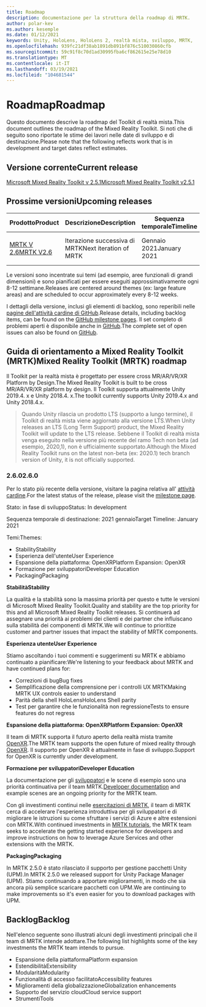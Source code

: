 ```yaml
---
title: Roadmap
description: documentazione per la struttura della roadmap di MRTK.
author: polar-kev
ms.author: kesemple
ms.date: 01/12/2021
keywords: Unity, HoloLens, HoloLens 2, realtà mista, sviluppo, MRTK,
ms.openlocfilehash: 939fc21df38ab1891db891bf876c510030860cfb
ms.sourcegitcommit: 59c91f8c70d1ad30995fba6cf862615e25e78d10
ms.translationtype: MT
ms.contentlocale: it-IT
ms.lasthandoff: 03/19/2021
ms.locfileid: "104681544"
---
```

# <a name="roadmap"></a><span data-ttu-id="06c4e-104">Roadmap</span><span class="sxs-lookup"><span data-stu-id="06c4e-104">Roadmap</span></span>

<span data-ttu-id="06c4e-105">Questo documento descrive la roadmap del Toolkit di realtà mista.</span><span class="sxs-lookup"><span data-stu-id="06c4e-105">This document outlines the roadmap of the Mixed Reality Toolkit.</span></span> <span data-ttu-id="06c4e-106">Si noti che di seguito sono riportate le stime dei lavori nelle date di sviluppo e di destinazione.</span><span class="sxs-lookup"><span data-stu-id="06c4e-106">Please note that the following reflects work that is in development and target dates reflect estimates.</span></span>

## <a name="current-release"></a><span data-ttu-id="06c4e-107">Versione corrente</span><span class="sxs-lookup"><span data-stu-id="06c4e-107">Current release</span></span>

[<span data-ttu-id="06c4e-108">Microsoft Mixed Reality Toolkit v 2.5.1</span><span class="sxs-lookup"><span data-stu-id="06c4e-108">Microsoft Mixed Reality Toolkit v2.5.1</span></span>](https://github.com/Microsoft/MixedRealityToolkit-Unity/releases/tag/v2.5.1)

## <a name="upcoming-releases"></a><span data-ttu-id="06c4e-109">Prossime versioni</span><span class="sxs-lookup"><span data-stu-id="06c4e-109">Upcoming releases</span></span>

| <span data-ttu-id="06c4e-110">Prodotto</span><span class="sxs-lookup"><span data-stu-id="06c4e-110">Product</span></span> | <span data-ttu-id="06c4e-111">Descrizione</span><span class="sxs-lookup"><span data-stu-id="06c4e-111">Description</span></span> | <span data-ttu-id="06c4e-112">Sequenza temporale</span><span class="sxs-lookup"><span data-stu-id="06c4e-112">Timeline</span></span> | <span data-ttu-id="06c4e-113">Lavagna del progetto</span><span class="sxs-lookup"><span data-stu-id="06c4e-113">Project board</span></span> |
| --- | --- | --- | --- |
| [<span data-ttu-id="06c4e-114">MRTK V 2.6</span><span class="sxs-lookup"><span data-stu-id="06c4e-114">MRTK V2.6</span></span>](#260) | <span data-ttu-id="06c4e-115">Iterazione successiva di MRTK</span><span class="sxs-lookup"><span data-stu-id="06c4e-115">Next iteration of MRTK</span></span> | <span data-ttu-id="06c4e-116">Gennaio 2021</span><span class="sxs-lookup"><span data-stu-id="06c4e-116">January 2021</span></span> | [https://github.com/microsoft/MixedRealityToolkit-Unity/milestone/13](https://github.com/microsoft/MixedRealityToolkit-Unity/milestone/13) |

<span data-ttu-id="06c4e-117">Le versioni sono incentrate sui temi (ad esempio, aree funzionali di grandi dimensioni) e sono pianificati per essere eseguiti approssimativamente ogni 8-12 settimane.</span><span class="sxs-lookup"><span data-stu-id="06c4e-117">Releases are centered around themes (ex: large feature areas) and are scheduled to occur approximately every 8-12 weeks.</span></span>

<span data-ttu-id="06c4e-118">I dettagli della versione, inclusi gli elementi di backlog, sono reperibili nelle [pagine dell'attività cardine di GitHub](https://github.com/Microsoft/MixedRealityToolkit-Unity/milestones).</span><span class="sxs-lookup"><span data-stu-id="06c4e-118">Release details, including backlog items, can be found on the [GitHub milestone pages](https://github.com/Microsoft/MixedRealityToolkit-Unity/milestones).</span></span> <span data-ttu-id="06c4e-119">Il set completo di problemi aperti è disponibile anche in [GitHub](https://github.com/microsoft/MixedRealityToolkit-Unity/issues).</span><span class="sxs-lookup"><span data-stu-id="06c4e-119">The complete set of open issues can also be found on [GitHub](https://github.com/microsoft/MixedRealityToolkit-Unity/issues).</span></span>

## <a name="mixed-reality-toolkit-mrtk-roadmap"></a><span data-ttu-id="06c4e-120">Guida di orientamento a Mixed Reality Toolkit (MRTK)</span><span class="sxs-lookup"><span data-stu-id="06c4e-120">Mixed Reality Toolkit (MRTK) roadmap</span></span>

<span data-ttu-id="06c4e-121">Il Toolkit per la realtà mista è progettato per essere cross MR/AR/VR/XR Platform by Design.</span><span class="sxs-lookup"><span data-stu-id="06c4e-121">The Mixed Reality Toolkit is built to be cross MR/AR/VR/XR platform by design.</span></span> <span data-ttu-id="06c4e-122">Il Toolkit supporta attualmente Unity 2019.4. x e Unity 2018.4. x.</span><span class="sxs-lookup"><span data-stu-id="06c4e-122">The toolkit currently supports Unity 2019.4.x and Unity 2018.4.x.</span></span>

> <span data-ttu-id="06c4e-123">Quando Unity rilascia un prodotto LTS (supporto a lungo termine), il Toolkit di realtà mista viene aggiornato alla versione LTS.</span><span class="sxs-lookup"><span data-stu-id="06c4e-123">When Unity releases an LTS (Long Term Support) product, the Mixed Reality Toolkit will update to the LTS release.</span></span> <span data-ttu-id="06c4e-124">Sebbene il Toolkit di realtà mista venga eseguito nella versione più recente del ramo Tech non beta (ad esempio, 2020,1), non è ufficialmente supportato.</span><span class="sxs-lookup"><span data-stu-id="06c4e-124">Although the Mixed Reality Toolkit runs on the latest non-beta (ex: 2020.1) tech branch version of Unity, it is not officially supported.</span></span>

### <a name="260"></a><span data-ttu-id="06c4e-125">2.6.0</span><span class="sxs-lookup"><span data-stu-id="06c4e-125">2.6.0</span></span>

<span data-ttu-id="06c4e-126">Per lo stato più recente della versione, visitare la pagina relativa all' [attività cardine]( https://github.com/microsoft/MixedRealityToolkit-Unity/milestone/13).</span><span class="sxs-lookup"><span data-stu-id="06c4e-126">For the latest status of the release, please visit the [milestone page]( https://github.com/microsoft/MixedRealityToolkit-Unity/milestone/13).</span></span>

<span data-ttu-id="06c4e-127">Stato: in fase di sviluppo</span><span class="sxs-lookup"><span data-stu-id="06c4e-127">Status: In development</span></span>

<span data-ttu-id="06c4e-128">Sequenza temporale di destinazione: 2021 gennaio</span><span class="sxs-lookup"><span data-stu-id="06c4e-128">Target Timeline: January 2021</span></span>

<span data-ttu-id="06c4e-129">Temi:</span><span class="sxs-lookup"><span data-stu-id="06c4e-129">Themes:</span></span>

- <span data-ttu-id="06c4e-130">Stability</span><span class="sxs-lookup"><span data-stu-id="06c4e-130">Stability</span></span>
- <span data-ttu-id="06c4e-131">Esperienza dell'utente</span><span class="sxs-lookup"><span data-stu-id="06c4e-131">User Experience</span></span>
- <span data-ttu-id="06c4e-132">Espansione della piattaforma: OpenXR</span><span class="sxs-lookup"><span data-stu-id="06c4e-132">Platform Expansion: OpenXR</span></span>
- <span data-ttu-id="06c4e-133">Formazione per sviluppatori</span><span class="sxs-lookup"><span data-stu-id="06c4e-133">Developer Education</span></span>
- <span data-ttu-id="06c4e-134">Packaging</span><span class="sxs-lookup"><span data-stu-id="06c4e-134">Packaging</span></span>

<span data-ttu-id="06c4e-135">**Stabilità**</span><span class="sxs-lookup"><span data-stu-id="06c4e-135">**Stability**</span></span>

<span data-ttu-id="06c4e-136">La qualità e la stabilità sono la massima priorità per questo e tutte le versioni di Microsoft Mixed Reality Toolkit.</span><span class="sxs-lookup"><span data-stu-id="06c4e-136">Quality and stability are the top priority for this and all Microsoft Mixed Reality Toolkit releases.</span></span> <span data-ttu-id="06c4e-137">Si continuerà ad assegnare una priorità ai problemi dei clienti e dei partner che influiscano sulla stabilità dei componenti di MRTK.</span><span class="sxs-lookup"><span data-stu-id="06c4e-137">We will continue to prioritize customer and partner issues that impact the stability of MRTK components.</span></span>

<span data-ttu-id="06c4e-138">**Esperienza utente**</span><span class="sxs-lookup"><span data-stu-id="06c4e-138">**User Experience**</span></span>

<span data-ttu-id="06c4e-139">Stiamo ascoltando i tuoi commenti e suggerimenti su MRTK e abbiamo continuato a pianificare:</span><span class="sxs-lookup"><span data-stu-id="06c4e-139">We're listening to your feedback about MRTK and have continued plans for:</span></span>

- <span data-ttu-id="06c4e-140">Correzioni di bug</span><span class="sxs-lookup"><span data-stu-id="06c4e-140">Bug fixes</span></span>
- <span data-ttu-id="06c4e-141">Semplificazione della comprensione per i controlli UX MRTK</span><span class="sxs-lookup"><span data-stu-id="06c4e-141">Making MRTK UX controls easier to understand</span></span>
- <span data-ttu-id="06c4e-142">Parità della shell HoloLens</span><span class="sxs-lookup"><span data-stu-id="06c4e-142">HoloLens Shell parity</span></span>
- <span data-ttu-id="06c4e-143">Test per garantire che le funzionalità non regressione</span><span class="sxs-lookup"><span data-stu-id="06c4e-143">Tests to ensure features do not regress</span></span>

<span data-ttu-id="06c4e-144">**Espansione della piattaforma: OpenXR**</span><span class="sxs-lookup"><span data-stu-id="06c4e-144">**Platform Expansion: OpenXR**</span></span>

<span data-ttu-id="06c4e-145">Il team di MRTK supporta il futuro aperto della realtà mista tramite [OpenXR](https://techcommunity.microsoft.com/t5/mixed-reality-blog/moving-forward-to-openxr/ba-p/1825672).</span><span class="sxs-lookup"><span data-stu-id="06c4e-145">The MRTK team supports the open future of mixed reality through [OpenXR](https://techcommunity.microsoft.com/t5/mixed-reality-blog/moving-forward-to-openxr/ba-p/1825672).</span></span> <span data-ttu-id="06c4e-146">Il supporto per OpenXR è attualmente in fase di sviluppo.</span><span class="sxs-lookup"><span data-stu-id="06c4e-146">Support for OpenXR is currently under development.</span></span>

<span data-ttu-id="06c4e-147">**Formazione per sviluppatori**</span><span class="sxs-lookup"><span data-stu-id="06c4e-147">**Developer Education**</span></span>

<span data-ttu-id="06c4e-148">La documentazione per gli [sviluppatori](https://microsoft.github.io/MixedRealityToolkit-Unity) e le scene di esempio sono una priorità continuativa per il team MRTK.</span><span class="sxs-lookup"><span data-stu-id="06c4e-148">[Developer documentation](https://microsoft.github.io/MixedRealityToolkit-Unity) and example scenes are an ongoing priority for the MRTK team.</span></span>

<span data-ttu-id="06c4e-149">Con gli investimenti continui nelle [esercitazioni di MRTK](https://docs.microsoft.com/windows/mixed-reality/develop/unity/tutorials), il team di MRTK cerca di accelerare l'esperienza introduttiva per gli sviluppatori e di migliorare le istruzioni su come sfruttare i servizi di Azure e altre estensioni con MRTK.</span><span class="sxs-lookup"><span data-stu-id="06c4e-149">With continued investments in [MRTK tutorials](https://docs.microsoft.com/windows/mixed-reality/develop/unity/tutorials), the MRTK team seeks to accelerate the getting started experience for developers and improve instructions on how to leverage Azure Services and other extensions with the MRTK.</span></span>

<span data-ttu-id="06c4e-150">**Packaging**</span><span class="sxs-lookup"><span data-stu-id="06c4e-150">**Packaging**</span></span>

<span data-ttu-id="06c4e-151">In MRTK 2.5.0 è stato rilasciato il supporto per gestione pacchetti Unity (UPM).</span><span class="sxs-lookup"><span data-stu-id="06c4e-151">In MRTK 2.5.0 we released support for Unity Package Manager (UPM).</span></span> <span data-ttu-id="06c4e-152">Stiamo continuando a apportare miglioramenti, in modo che sia ancora più semplice scaricare pacchetti con UPM.</span><span class="sxs-lookup"><span data-stu-id="06c4e-152">We are continuing to make improvements so it's even easier for you to download packages with UPM.</span></span>

## <a name="backlog"></a><span data-ttu-id="06c4e-153">Backlog</span><span class="sxs-lookup"><span data-stu-id="06c4e-153">Backlog</span></span>

<span data-ttu-id="06c4e-154">Nell'elenco seguente sono illustrati alcuni degli investimenti principali che il team di MRTK intende adottare.</span><span class="sxs-lookup"><span data-stu-id="06c4e-154">The following list highlights some of the key investments the MRTK team intends to pursue.</span></span>

- <span data-ttu-id="06c4e-155">Espansione della piattaforma</span><span class="sxs-lookup"><span data-stu-id="06c4e-155">Platform expansion</span></span>
- <span data-ttu-id="06c4e-156">Estendibilità</span><span class="sxs-lookup"><span data-stu-id="06c4e-156">Extensibility</span></span>
- <span data-ttu-id="06c4e-157">Modularità</span><span class="sxs-lookup"><span data-stu-id="06c4e-157">Modularity</span></span>
- <span data-ttu-id="06c4e-158">Funzionalità di accesso facilitato</span><span class="sxs-lookup"><span data-stu-id="06c4e-158">Accessibility features</span></span>
- <span data-ttu-id="06c4e-159">Miglioramenti della globalizzazione</span><span class="sxs-lookup"><span data-stu-id="06c4e-159">Globalization enhancements</span></span>
- <span data-ttu-id="06c4e-160">Supporto del servizio cloud</span><span class="sxs-lookup"><span data-stu-id="06c4e-160">Cloud service support</span></span>
- <span data-ttu-id="06c4e-161">Strumenti</span><span class="sxs-lookup"><span data-stu-id="06c4e-161">Tools</span></span>
